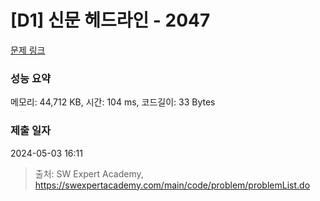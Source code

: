 # [D1] 신문 헤드라인 - 2047 

[문제 링크](https://swexpertacademy.com/main/code/problem/problemDetail.do?contestProbId=AV5QKsLaAy0DFAUq) 

### 성능 요약

메모리: 44,712 KB, 시간: 104 ms, 코드길이: 33 Bytes

### 제출 일자

2024-05-03 16:11



> 출처: SW Expert Academy, https://swexpertacademy.com/main/code/problem/problemList.do